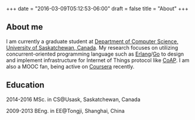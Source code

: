 +++
date = "2016-03-09T05:12:53-06:00"
draft = false
title = "About"
+++

## About me

I am currently a graduate student at [Department of Computer Science, University of Saskatchewan, Canada](http://www.cs.usask.ca). My research focuses on utilizing concurrent-oriented programming language such as [Erlang](http://www.erlang.org)/[Go](https://golang.org) to design and implement infrastructure for Internet of Things protocol like [CoAP](http://coap.technology). I am also a MOOC fan, being active on [Coursera](https://www.coursera.org/) recently.

## Education

2014-2016 MSc. in CS@Usask, Saskatchewan, Canada

2009-2013 BEng. in EE@Tongji, Shanghai, China
